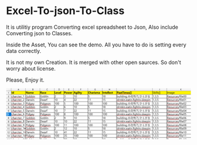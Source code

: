 # Excel-To-json-To-Class
It is utilitiy program Converting excel spreadsheet to Json, Also include Converting json to Classes.

Inside the Asset, You can see the demo. All you have to do is setting every data correctly.

It is not my own Creation. It is merged with other open saurces. So don't worry about license.

Please, Enjoy it.

![Sample](Sample.png)
